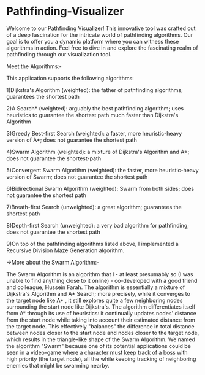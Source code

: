 # Pathfinding-Visualizer
Welcome to our Pathfinding Visualizer! This innovative tool was crafted out of a deep fascination for the intricate world of pathfinding algorithms. Our goal is to offer you a dynamic platform where you can witness these algorithms in action. Feel free to dive in and explore the fascinating realm of pathfinding through our visualization tool.

Meet the Algorithms:-

This application supports the following algorithms:

1)Dijkstra's Algorithm (weighted): the father of pathfinding algorithms; guarantees the shortest path

2)A Search* (weighted): arguably the best pathfinding algorithm; uses heuristics to guarantee the shortest path much faster than Dijkstra's Algorithm

3)Greedy Best-first Search (weighted): a faster, more heuristic-heavy version of A*; does not guarantee the shortest path

4)Swarm Algorithm (weighted): a mixture of Dijkstra's Algorithm and A*; does not guarantee the shortest-path

5)Convergent Swarm Algorithm (weighted): the faster, more heuristic-heavy version of Swarm; does not guarantee the shortest path

6)Bidirectional Swarm Algorithm (weighted): Swarm from both sides; does not guarantee the shortest path

7)Breath-first Search (unweighted): a great algorithm; guarantees the shortest path

8)Depth-first Search (unweighted): a very bad algorithm for pathfinding; does not guarantee the shortest path

9)On top of the pathfinding algorithms listed above, I implemented a Recursive Division Maze Generation algorithm.


->More about the Swarm Algorithm:-

The Swarm Algorithm is an algorithm that I - at least presumably so (I was unable to find anything close to it online) - co-developed with a good friend and colleague, Hussein Farah. The algorithm is essentially a mixture of Dijkstra's Algorithm and A* Search; more precisely, while it converges to the target node like A* , it still explores quite a few neighboring nodes surrounding the start node like Dijkstra's. The algorithm differentiates itself from A* through its use of heuristics: it continually updates nodes' distance from the start node while taking into account their estimated distance from the target node. This effectively "balances" the difference in total distance between nodes closer to the start node and nodes closer to the target node, which results in the triangle-like shape of the Swarm Algorithm. We named the algorithm "Swarm" because one of its potential applications could be seen in a video-game where a character must keep track of a boss with high priority (the target node), all the while keeping tracking of neighboring enemies that might be swarming nearby.
